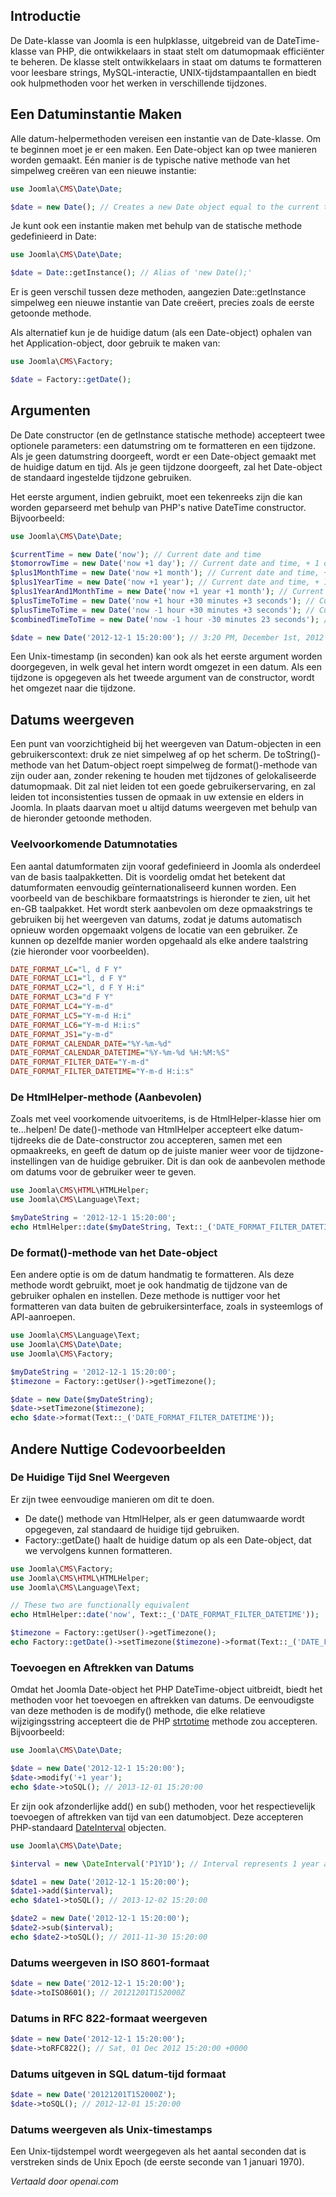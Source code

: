 <!-- Filename: How_to_use_JDate / Display title: Hoe de Date-klasse te gebruiken -->

## Introductie
De Date-klasse van Joomla is een hulpklasse, uitgebreid van de DateTime-klasse van PHP, die ontwikkelaars in staat stelt om datumopmaak efficiënter te beheren. De klasse stelt ontwikkelaars in staat om datums te formatteren voor leesbare strings, MySQL-interactie, UNIX-tijdstampaantallen en biedt ook hulpmethoden voor het werken in verschillende tijdzones.

## Een Datuminstantie Maken

Alle datum-helpermethoden vereisen een instantie van de Date-klasse. Om te beginnen moet je er een maken. Een Date-object kan op twee manieren worden gemaakt. Eén manier is de typische native methode van het simpelweg creëren van een nieuwe instantie:

```php
use Joomla\CMS\Date\Date;

$date = new Date(); // Creates a new Date object equal to the current time.
```

Je kunt ook een instantie maken met behulp van de statische methode gedefinieerd in Date:

```php
use Joomla\CMS\Date\Date;

$date = Date::getInstance(); // Alias of 'new Date();'
```

Er is geen verschil tussen deze methoden, aangezien Date::getInstance simpelweg een nieuwe instantie van Date creëert, precies zoals de eerste getoonde methode.

Als alternatief kun je de huidige datum (als een Date-object) ophalen van het Application-object, door gebruik te maken van:
```php
use Joomla\CMS\Factory;

$date = Factory::getDate();
```

## Argumenten

De Date constructor (en de getInstance statische methode) accepteert twee optionele parameters: een datumstring om te formatteren en een tijdzone. Als je geen datumstring doorgeeft, wordt er een Date-object gemaakt met de huidige datum en tijd. Als je geen tijdzone doorgeeft, zal het Date-object de standaard ingestelde tijdzone gebruiken.

Het eerste argument, indien gebruikt, moet een tekenreeks zijn die kan worden geparseerd met behulp van PHP's native DateTime constructor. Bijvoorbeeld:
```php
use Joomla\CMS\Date\Date;

$currentTime = new Date('now'); // Current date and time
$tomorrowTime = new Date('now +1 day'); // Current date and time, + 1 day.
$plus1MonthTime = new Date('now +1 month'); // Current date and time, + 1 month.
$plus1YearTime = new Date('now +1 year'); // Current date and time, + 1 year.
$plus1YearAnd1MonthTime = new Date('now +1 year +1 month'); // Current date and time, + 1 year and 1 month.
$plusTimeToTime = new Date('now +1 hour +30 minutes +3 seconds'); // Current date and time, + 1 hour, 30 minutes and 3 seconds
$plusTimeToTime = new Date('now -1 hour +30 minutes +3 seconds'); // Current date and time, + 1 hour, 30 minutes and 3 seconds
$combinedTimeToTime = new Date('now -1 hour -30 minutes 23 seconds'); // Current date and time, - 1 hour, +30 minutes and +23 seconds

$date = new Date('2012-12-1 15:20:00'); // 3:20 PM, December 1st, 2012
```

Een Unix-timestamp (in seconden) kan ook als het eerste argument worden doorgegeven, in welk geval het intern wordt omgezet in een datum. Als een tijdzone is opgegeven als het tweede argument van de constructor, wordt het omgezet naar die tijdzone.

## Datums weergeven

Een punt van voorzichtigheid bij het weergeven van Datum-objecten in een gebruikerscontext: druk ze niet simpelweg af op het scherm. De toString()-methode van het Datum-object roept simpelweg de format()-methode van zijn ouder aan, zonder rekening te houden met tijdzones of gelokaliseerde datumopmaak. Dit zal niet leiden tot een goede gebruikerservaring, en zal leiden tot inconsistenties tussen de opmaak in uw extensie en elders in Joomla. In plaats daarvan moet u altijd datums weergeven met behulp van de hieronder getoonde methoden.

### Veelvoorkomende Datumnotaties

Een aantal datumformaten zijn vooraf gedefinieerd in Joomla als onderdeel van de basis taalpakketten. Dit is voordelig omdat het betekent dat datumformaten eenvoudig geïnternationaliseerd kunnen worden. Een voorbeeld van de beschikbare formaatstrings is hieronder te zien, uit het en-GB taalpakket. Het wordt sterk aanbevolen om deze opmaakstrings te gebruiken bij het weergeven van datums, zodat je datums automatisch opnieuw worden opgemaakt volgens de locatie van een gebruiker. Ze kunnen op dezelfde manier worden opgehaald als elke andere taalstring (zie hieronder voor voorbeelden).

```ini
DATE_FORMAT_LC="l, d F Y"
DATE_FORMAT_LC1="l, d F Y"
DATE_FORMAT_LC2="l, d F Y H:i"
DATE_FORMAT_LC3="d F Y"
DATE_FORMAT_LC4="Y-m-d"
DATE_FORMAT_LC5="Y-m-d H:i"
DATE_FORMAT_LC6="Y-m-d H:i:s"
DATE_FORMAT_JS1="y-m-d"
DATE_FORMAT_CALENDAR_DATE="%Y-%m-%d"
DATE_FORMAT_CALENDAR_DATETIME="%Y-%m-%d %H:%M:%S"
DATE_FORMAT_FILTER_DATE="Y-m-d"
DATE_FORMAT_FILTER_DATETIME="Y-m-d H:i:s"
```

### De HtmlHelper-methode (Aanbevolen)

Zoals met veel voorkomende uitvoeritems, is de HtmlHelper-klasse hier om te...helpen! De date()-methode van HtmlHelper accepteert elke datum-tijdreeks die de Date-constructor zou accepteren, samen met een opmaakreeks, en geeft de datum op de juiste manier weer voor de tijdzone-instellingen van de huidige gebruiker. Dit is dan ook de aanbevolen methode om datums voor de gebruiker weer te geven.

```php
use Joomla\CMS\HTML\HTMLHelper;
use Joomla\CMS\Language\Text;

$myDateString = '2012-12-1 15:20:00';
echo HtmlHelper::date($myDateString, Text::_('DATE_FORMAT_FILTER_DATETIME'));
```

### De format()-methode van het Date-object

Een andere optie is om de datum handmatig te formatteren. Als deze methode wordt gebruikt, moet je ook handmatig de tijdzone van de gebruiker ophalen en instellen. Deze methode is nuttiger voor het formatteren van data buiten de gebruikersinterface, zoals in systeemlogs of API-aanroepen.

```php
use Joomla\CMS\Language\Text;
use Joomla\CMS\Date\Date;
use Joomla\CMS\Factory;

$myDateString = '2012-12-1 15:20:00';
$timezone = Factory::getUser()->getTimezone();

$date = new Date($myDateString);
$date->setTimezone($timezone);
echo $date->format(Text::_('DATE_FORMAT_FILTER_DATETIME'));
```

## Andere Nuttige Codevoorbeelden

### De Huidige Tijd Snel Weergeven

Er zijn twee eenvoudige manieren om dit te doen.
- De date() methode van HtmlHelper, als er geen datumwaarde wordt opgegeven, zal standaard de huidige tijd gebruiken.
- Factory::getDate() haalt de huidige datum op als een Date-object, dat we vervolgens kunnen formatteren.

```php
use Joomla\CMS\Factory;
use Joomla\CMS\HTML\HTMLHelper;
use Joomla\CMS\Language\Text;

// These two are functionally equivalent
echo HtmlHelper::date('now', Text::_('DATE_FORMAT_FILTER_DATETIME'));

$timezone = Factory::getUser()->getTimezone();
echo Factory::getDate()->setTimezone($timezone)->format(Text::_('DATE_FORMAT_FILTER_DATETIME'));
```

### Toevoegen en Aftrekken van Datums

Omdat het Joomla Date-object het PHP DateTime-object uitbreidt, biedt het methoden voor het toevoegen en aftrekken van datums. De eenvoudigste van deze methoden is de modify() methode, die elke relatieve wijzigingsstring accepteert die de PHP [strtotime](https://www.php.net/manual/en/function.strtotime.php) methode zou accepteren. Bijvoorbeeld:

```php
use Joomla\CMS\Date\Date;

$date = new Date('2012-12-1 15:20:00');
$date->modify('+1 year');
echo $date->toSQL(); // 2013-12-01 15:20:00
```

Er zijn ook afzonderlijke add() en sub() methoden, voor het respectievelijk toevoegen of aftrekken van tijd van een datumobject. Deze accepteren PHP-standaard [DateInterval](https://www.php.net/manual/en/class.dateinterval.php) objecten.

```php
use Joomla\CMS\Date\Date;

$interval = new \DateInterval('P1Y1D'); // Interval represents 1 year and 1 day

$date1 = new Date('2012-12-1 15:20:00');
$date1->add($interval);
echo $date1->toSQL(); // 2013-12-02 15:20:00

$date2 = new Date('2012-12-1 15:20:00');
$date2->sub($interval);
echo $date2->toSQL(); // 2011-11-30 15:20:00
```

### Datums weergeven in ISO 8601-formaat

```php
$date = new Date('2012-12-1 15:20:00');
$date->toISO8601(); // 20121201T152000Z
```

### Datums in RFC 822-formaat weergeven

```php
$date = new Date('2012-12-1 15:20:00');
$date->toRFC822(); // Sat, 01 Dec 2012 15:20:00 +0000
```

### Datums uitgeven in SQL datum-tijd formaat

```php
$date = new Date('20121201T152000Z');
$date->toSQL(); // 2012-12-01 15:20:00
```

### Datums weergeven als Unix-timestamps

Een Unix-tijdstempel wordt weergegeven als het aantal seconden dat is verstreken sinds de Unix Epoch (de eerste seconde van 1 januari 1970).

*Vertaald door openai.com*

